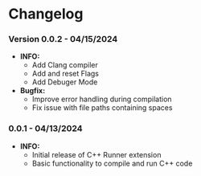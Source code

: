 # Changelog


### Version 0.0.2 - 04/15/2024

- **INFO:** 
  - Add Clang compiler
  - Add and reset Flags
  - Add Debuger Mode
- **Bugfix:** 
  - Improve error handling during compilation
  - Fix issue with file paths containing spaces

### 0.0.1 - 04/13/2024

- **INFO:** 
  - Initial release of C++ Runner extension
  - Basic functionality to compile and run C++ code
